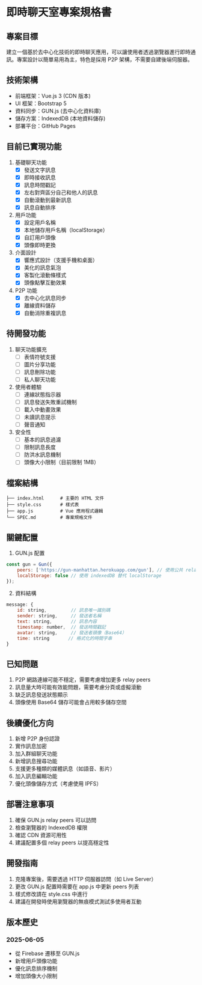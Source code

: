 # 即時聊天室專案規格書

## 專案目標
建立一個基於去中心化技術的即時聊天應用，可以讓使用者透過瀏覽器進行即時通訊。專案設計以簡單易用為主，特色是採用 P2P 架構，不需要自建後端伺服器。

## 技術架構
- 前端框架：Vue.js 3 (CDN 版本)
- UI 框架：Bootstrap 5
- 資料同步：GUN.js (去中心化資料庫)
- 儲存方案：IndexedDB (本地資料儲存)
- 部署平台：GitHub Pages

## 目前已實現功能
1. 基礎聊天功能
   - [x] 發送文字訊息
   - [x] 即時接收訊息
   - [x] 訊息時間戳記
   - [x] 左右對齊區分自己和他人的訊息
   - [x] 自動滾動到最新訊息
   - [x] 訊息自動排序

2. 用戶功能
   - [x] 設定用戶名稱
   - [x] 本地儲存用戶名稱（localStorage）
   - [x] 自訂用戶頭像
   - [x] 頭像即時更換

3. 介面設計
   - [x] 響應式設計（支援手機和桌面）
   - [x] 美化的訊息氣泡
   - [x] 客製化滾動條樣式
   - [x] 頭像點擊互動效果

4. P2P 功能
   - [x] 去中心化訊息同步
   - [x] 離線資料儲存
   - [x] 自動消除重複訊息

## 待開發功能
1. 聊天功能擴充
   - [ ] 表情符號支援
   - [ ] 圖片分享功能
   - [ ] 訊息刪除功能
   - [ ] 私人聊天功能

2. 使用者體驗
   - [ ] 連線狀態指示器
   - [ ] 訊息發送失敗重試機制
   - [ ] 載入中動畫效果
   - [ ] 未讀訊息提示
   - [ ] 聲音通知

3. 安全性
   - [ ] 基本的訊息過濾
   - [ ] 限制訊息長度
   - [ ] 防洪水訊息機制
   - [ ] 頭像大小限制（目前限制 1MB）

## 檔案結構
```
├── index.html      # 主要的 HTML 文件
├── style.css       # 樣式表
├── app.js          # Vue 應用程式邏輯
└── SPEC.md         # 專案規格文件
```

## 關鍵配置
1. GUN.js 配置
```javascript
const gun = Gun({
    peers: ['https://gun-manhattan.herokuapp.com/gun'], // 使用公共 relay peer
    localStorage: false // 使用 indexedDB 替代 localStorage
});
```

2. 資料結構
```javascript
message: {
    id: string,         // 訊息唯一識別碼
    sender: string,     // 發送者名稱
    text: string,       // 訊息內容
    timestamp: number,  // 發送時間戳記
    avatar: string,     // 發送者頭像（Base64）
    time: string       // 格式化的時間字串
}
```

## 已知問題
1. P2P 網路連線可能不穩定，需要考慮增加更多 relay peers
2. 訊息量大時可能有效能問題，需要考慮分頁或虛擬滾動
3. 缺乏訊息發送狀態顯示
4. 頭像使用 Base64 儲存可能會占用較多儲存空間

## 後續優化方向
1. 新增 P2P 身份認證
2. 實作訊息加密
3. 加入群組聊天功能
4. 新增訊息搜尋功能
5. 支援更多種類的媒體訊息（如語音、影片）
6. 加入訊息編輯功能
7. 優化頭像儲存方式（考慮使用 IPFS）

## 部署注意事項
1. 確保 GUN.js relay peers 可以訪問
2. 檢查瀏覽器的 IndexedDB 權限
3. 確認 CDN 資源可用性
4. 建議配置多個 relay peers 以提高穩定性

## 開發指南
1. 克隆專案後，需要透過 HTTP 伺服器訪問（如 Live Server）
2. 更改 GUN.js 配置時需要在 app.js 中更新 peers 列表
3. 樣式修改請在 style.css 中進行
4. 建議在開發時使用瀏覽器的無痕模式測試多使用者互動

## 版本歷史
### 2025-06-05
- 從 Firebase 遷移至 GUN.js
- 新增用戶頭像功能
- 優化訊息排序機制
- 增加頭像大小限制

